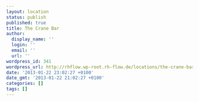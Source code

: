 ```yaml
---
layout: location
status: publish
published: true
title: The Crane Bar
author:
  display_name: ''
  login: ''
  email: ''
  url: ''
wordpress_id: 341
wordpress_url: http://rhflow.wp-root.rh-flow.de/locations/the-crane-bar/
date: '2013-01-22 23:02:27 +0100'
date_gmt: '2013-01-22 21:02:27 +0100'
categories: []
tags: []
---
```



